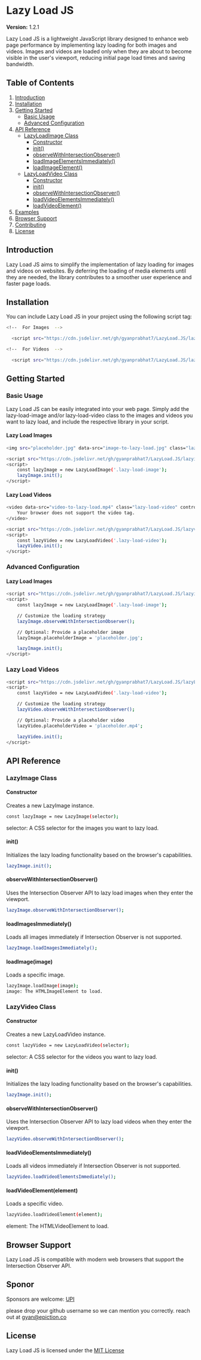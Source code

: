 
# Lazy Load JS

**Version:** 1.2.1

Lazy Load JS is a lightweight JavaScript library designed to enhance web page performance by implementing lazy loading for both images and videos. Images and videos are loaded only when they are about to become visible in the user's viewport, reducing initial page load times and saving bandwidth.

## Table of Contents

1. [Introduction](#introduction)
2. [Installation](#installation)
3. [Getting Started](#getting-started)
    - [Basic Usage](#basic-usage)
    - [Advanced Configuration](#advanced-configuration)
4. [API Reference](#api-reference)
    - [LazyLoadImage Class](#lazyloadimage-class)
        - [Constructor](#constructor)
        - [init()](#init)
        - [observeWithIntersectionObserver()](#observewithintersectionobserver)
        - [loadImageElementsImmediately()](#loadimageelementsimmediately)
        - [loadImageElement()](#loadimageelement)
    - [LazyLoadVideo Class](#lazyloadvideo-class)
        - [Constructor](#constructor-1)
        - [init()](#init-1)
        - [observeWithIntersectionObserver()](#observewithintersectionobserver-1)
        - [loadVideoElementsImmediately()](#loadvideoelementsimmediately)
        - [loadVideoElement()](#loadvideoelement)
5. [Examples](#examples)
6. [Browser Support](#browser-support)
7. [Contributing](#contributing)
8. [License](#license)

## Introduction

Lazy Load JS aims to simplify the implementation of lazy loading for images and videos on websites. By deferring the loading of media elements until they are needed, the library contributes to a smoother user experience and faster page loads.

## Installation

You can include Lazy Load JS in your project using the following script tag:

```bash
<!--  For Images  -->

  <script src="https://cdn.jsdelivr.net/gh/gyanprabhat7/LazyLoad.JS/lazyImage.js"></script>

<!--  For Videos  -->

  <script src="https://cdn.jsdelivr.net/gh/gyanprabhat7/LazyLoad.JS/lazyVideo.js"></script>
```

## Getting Started

### Basic Usage
Lazy Load JS can be easily integrated into your web page. Simply add the lazy-load-image and/or lazy-load-video class to the images and videos you want to lazy load, and include the respective library in your script.

#### Lazy Load Images

```bash
<img src="placeholder.jpg" data-src="image-to-lazy-load.jpg" class="lazy-load-image" alt="Lazy-loaded Image">

<script src="https://cdn.jsdelivr.net/gh/gyanprabhat7/LazyLoad.JS/lazyimage.js"></script>
<script>
    const lazyImage = new LazyLoadImage('.lazy-load-image');
    lazyImage.init();
</script>
```

#### Lazy Load Videos

```bash
<video data-src="video-to-lazy-load.mp4" class="lazy-load-video" controls>
    Your browser does not support the video tag.
</video>

<script src="https://cdn.jsdelivr.net/gh/gyanprabhat7/LazyLoad.JS/lazyvideo.js"></script>
<script>
    const lazyVideo = new LazyLoadVideo('.lazy-load-video');
    lazyVideo.init();
</script>

```

### Advanced Configuration

#### Lazy Load Images
```bash
<script src="https://cdn.jsdelivr.net/gh/gyanprabhat7/LazyLoad.JS/lazyimage.js"></script>
<script>
    const lazyImage = new LazyLoadImage('.lazy-load-image');

    // Customize the loading strategy
    lazyImage.observeWithIntersectionObserver();

    // Optional: Provide a placeholder image
    lazyImage.placeholderImage = 'placeholder.jpg';

    lazyImage.init();
</script>
```

### Lazy Load Videos
```bash
<script src="https://cdn.jsdelivr.net/gh/gyanprabhat7/LazyLoad.JS/lazyLoadVideo.js"></script>
<script>
    const lazyVideo = new LazyLoadVideo('.lazy-load-video');

    // Customize the loading strategy
    lazyVideo.observeWithIntersectionObserver();

    // Optional: Provide a placeholder video
    lazyVideo.placeholderVideo = 'placeholder.mp4';

    lazyVideo.init();
</script>
```

## API Reference
### LazyImage Class

#### Constructor
Creates a new LazyImage instance.

```bash
const lazyImage = new LazyImage(selector);
```

selector: A CSS selector for the images you want to lazy load.



#### init()
Initializes the lazy loading functionality based on the browser's capabilities.

```bash
lazyImage.init();
```
#### observeWithIntersectionObserver()

Uses the Intersection Observer API to lazy load images when they enter the viewport.

```bash
lazyImage.observeWithIntersectionObserver();
```

#### loadImagesImmediately()
Loads all images immediately if Intersection Observer is not supported.
```bash
lazyImage.loadImagesImmediately();
```

#### loadImage(image)
Loads a specific image.
```bash
lazyImage.loadImage(image);
image: The HTMLImageElement to load.
```

### LazyVideo Class

#### Constructor
Creates a new LazyLoadVideo instance.

```bash
const lazyVideo = new LazyLoadVideo(selector);
```

selector: A CSS selector for the videos you want to lazy load.



#### init()
Initializes the lazy loading functionality based on the browser's capabilities.

```bash
lazyImage.init();
```
#### observeWithIntersectionObserver()

Uses the Intersection Observer API to lazy load videos when they enter the viewport.

```bash
lazyVideo.observeWithIntersectionObserver();
```

#### loadVideoElementsImmediately()
Loads all videos immediately if Intersection Observer is not supported.
```bash
lazyVideo.loadVideoElementsImmediately();
```

#### loadVideoElement(element)
Loads a specific video.
```bash
lazyVideo.loadVideoElement(element);
```
element: The HTMLVideoElement to load.

## Browser Support
Lazy Load JS is compatible with modern web browsers that support the Intersection Observer API.


## Sponor

Sponsors are welcome: [UPI ](https://upipaylinks.com/links/5b743dee436eb6c) 

please drop your github username so we can mention you correctly.
reach out at [gyan@epiction.co](mailto:gyan@epiction.co)


## License

Lazy Load JS is licensed under the [MIT License ](https://mit-license.org/)


